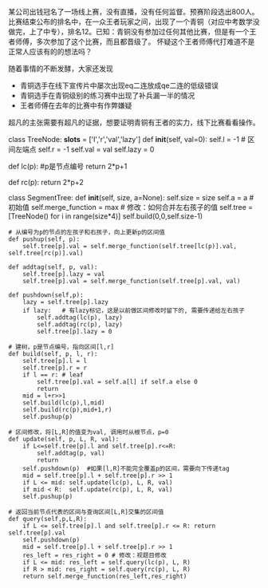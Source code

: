 某公司出钱冠名了一场线上赛，没有直播，没有任何监督。预赛阶段选出800人。比赛结束公布的排名中，在一众王者玩家之间，出现了一个青铜（对应中考数学没做完，上了中专），排名12。已知：青铜没有参加过任何其他比赛，但是有一个王者师傅，多次参加了这个比赛，而且都晋级了。 怀疑这个王者师傅代打难道不是正常人应该有的的想法吗？

随着事情的不断发酵，大家还发现
- 青铜选手在线下宣传片中屡次出现eq二连放成qe二连的低级错误
- 青铜选手在青铜级别的练习赛中出现了补兵漏一半的情况
- 王者师傅在去年的比赛中有作弊嫌疑





超凡的主张需要有超凡的证据，想要证明青铜有王者的实力，线下比赛看看操作。

class TreeNode:
    __slots__ = ['l','r','val','lazy']
    def __init__(self, val=0):
        self.l = -1 # 区间左端点
        self.r = -1
        self.val = val
        self.lazy = 0

def lc(p): #p是节点编号
    return 2*p+1

def rc(p):
    return 2*p+2

class SegmentTree:
    def __init__(self, size, a=None):
        self.size = size
        self.a = a # 初始值
        self.merge_function = max # 修改：如何合并左右孩子的值
        self.tree = [TreeNode() for i in range(size*4)]
        self.build(0,0,self.size-1) 

    # 从编号为p的节点的左孩子和右孩子，向上更新p的区间值
    def pushup(self, p):
        self.tree[p].val = self.merge_function(self.tree[lc(p)].val, self.tree[rc(p)].val)
    
    def addtag(self, p, val):
        self.tree[p].lazy = val
        self.tree[p].val = self.merge_function(self.tree[p].val, val)

    def pushdown(self,p):
        lazy = self.tree[p].lazy
        if lazy:   # 有lazy标记，这是以前做区间修改时留下的, 需要传递给左右孩子
            self.addtag(lc(p), lazy)
            self.addtag(rc(p), lazy)
            self.tree[p].lazy = 0
        
    # 建树，p是节点编号，指向区间[l,r]
    def build(self, p, l, r):
        self.tree[p].l = l
        self.tree[p].r = r
        if l == r: # leaf
            self.tree[p].val = self.a[l] if self.a else 0
            return
        mid = l+r>>1
        self.build(lc(p),l,mid)
        self.build(rc(p),mid+1,r)
        self.pushup(p)

    # 区间修改，将[L,R]的值变为val, 调用时从根节点，p=0
    def update(self, p, L, R, val):
        if L<=self.tree[p].l and self.tree[p].r<=R: 
            self.addtag(p, val)
            return
        self.pushdown(p)  #如果[l,R]不能完全覆盖p的区间，需要向下传递tag
        mid = self.tree[p].l + self.tree[p].r >> 1
        if L <= mid: self.update(lc(p), L, R, val)
        if mid < R:  self.update(rc(p), L, R, val)
        self.pushup(p)  

    # 返回当前节点代表的区间与查询区间[L,R]交集的区间值
    def query(self,p,L,R):
        if L <= self.tree[p].l and self.tree[p].r <= R: return self.tree[p].val
        self.pushdown(p)
        mid = self.tree[p].l + self.tree[p].r >> 1
        res_left = res_right = 0 # 修改：视题目修改
        if L <= mid: res_left = self.query(lc(p), L, R)
        if R > mid: res_right = self.query(rc(p), L, R)
        return self.merge_function(res_left,res_right)